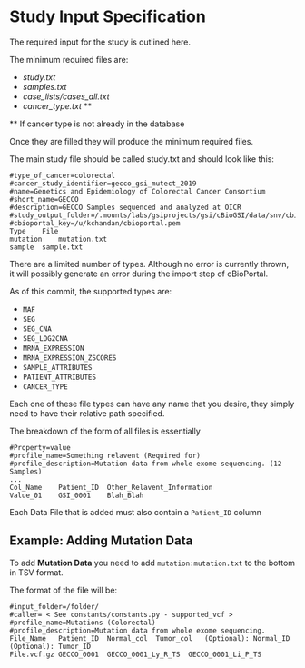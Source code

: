 # Study Input Specification
The required input for the study is outlined here.

The minimum required files are:
- _study.txt_
- _samples.txt_
- _case_lists/cases_all.txt_
- _cancer_type.txt_ **

** If cancer type is not already in the database

Once they are filled they will produce the minimum required files.

The main study file should be called study.txt and should look like this:

```
#type_of_cancer=colorectal
#cancer_study_identifier=gecco_gsi_mutect_2019
#name=Genetics and Epidemiology of Colorectal Cancer Consortium
#short_name=GECCO
#description=GECCO Samples sequenced and analyzed at OICR
#study_output_folder=/.mounts/labs/gsiprojects/gsi/cBioGSI/data/snv/cbioMutect/
#cbioportal_key=/u/kchandan/cbioportal.pem
Type	File
mutation	mutation.txt
sample	sample.txt
```
There are a limited number of types. Although no error is currently thrown, it will possibly generate an error during the import step of cBioPortal.

As of this commit, the supported types are:
* `MAF`
* `SEG`
* `SEG_CNA`
* `SEG_LOG2CNA`
* `MRNA_EXPRESSION` 
* `MRNA_EXPRESSION_ZSCORES`
* `SAMPLE_ATTRIBUTES`
* `PATIENT_ATTRIBUTES`
* `CANCER_TYPE`

Each one of these file types can have any name that you desire, they simply need to have their relative path specified.


The breakdown of the form of all files is essentially
~~~
#Property=value
#profile_name=Something relavent (Required for)
#profile_description=Mutation data from whole exome sequencing. (12 Samples)
...
Col_Name	Patient_ID	Other_Relavent_Information
Value_01	GSI_0001	Blah_Blah
~~~

Each Data File that is added must also contain a ```Patient_ID``` column


## Example: Adding Mutation Data

To add **Mutation Data** you need to add ```mutation:mutation.txt``` to the bottom in TSV format. 

The format of the file will be:

```
#input_folder=/folder/
#caller= < See constants/constants.py - supported_vcf >
#profile_name=Mutations (Colorectal)
#profile_description=Mutation data from whole exome sequencing.
File_Name	Patient_ID	Normal_col	Tumor_col	(Optional): Normal_ID	(Optional): Tumor_ID
File.vcf.gz	GECCO_0001	GECCO_0001_Ly_R_TS	GECCO_0001_Li_P_TS
```
